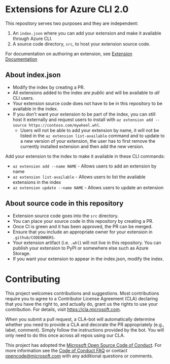 
# Extensions for Azure CLI 2.0

This repository serves two purposes and they are independent:

1. An `index.json` where you can add your extension and make it available through Azure CLI.
2. A source code directory, `src`, to host your extension source code.

For documentation on authoring an extension, see [Extension Documentation](https://github.com/Azure/azure-cli/tree/master/doc/extensions)

## About index.json

- Modify the index by creating a PR.
- All extensions added to the index *are public* and will be available to *all* CLI users.
- Your extension source code does not have to be in this repository to be available in the index.
- If you don't want your extension to be part of the index, you can still host it externally and request users to install with `az extension add --source https://contoso.com/mywheel.whl`.
  * Users will not be able to add your extension by name, it will not be listed in the `az extension list-available` command and to update to a new version of your extension, the user has to first remove the currently installed extension and then add the new version.

Add your extension to the index to make it available in these CLI commands:
- `az extension add --name NAME` - Allows users to add an extension by name
- `az extension list-available` - Allows users to list the available extensions in the index
- `az extension update --name NAME` - Allows users to update an extension

## About source code in this repository

- Extension source code goes into the `src` directory.
- You can place your source code in this repository by creating a PR.
- Once CI is green and it has been approved, the PR can be merged.
- Ensure that you include an appropriate owner for your extension in `.github/CODEOWNERS`.
- Your extension artifact (i.e. `.whl`) will not live in this repository. You can publish your extension to PyPI or somewhere else such as Azure Storage.
- If you want your extension to appear in the index.json, modify the index.

# Contributing

This project welcomes contributions and suggestions.  Most contributions require you to agree to a
Contributor License Agreement (CLA) declaring that you have the right to, and actually do, grant us
the rights to use your contribution. For details, visit https://cla.microsoft.com.

When you submit a pull request, a CLA-bot will automatically determine whether you need to provide
a CLA and decorate the PR appropriately (e.g., label, comment). Simply follow the instructions
provided by the bot. You will only need to do this once across all repos using our CLA.

This project has adopted the [Microsoft Open Source Code of Conduct](https://opensource.microsoft.com/codeofconduct/).
For more information see the [Code of Conduct FAQ](https://opensource.microsoft.com/codeofconduct/faq/) or
contact [opencode@microsoft.com](mailto:opencode@microsoft.com) with any additional questions or comments.
